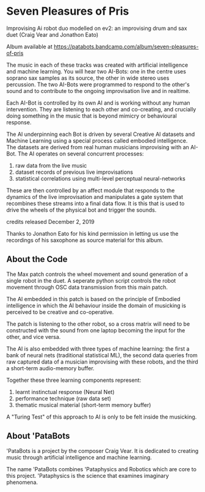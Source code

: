 # Seven Pleasures of Pris
Improvising Ai robot duo modelled on ev2: an improvising drum and sax duet (Craig Vear and Jonathon Eato)

Album available at https://patabots.bandcamp.com/album/seven-pleasures-of-pris

The music in each of these tracks was created with artificial intelligence and machine learning. You will hear two AI-Bots: one in the centre uses soprano sax samples as its source, the other in wide stereo uses percussion. The two AI-Bots were programmed to respond to the other's sound and to contribute to the ongoing improvisation live and in realtime. 

Each AI-Bot is controlled by its own AI and is working without any human intervention. They are listening to each other and co-creating, and crucially doing something in the music that is beyond mimicry or behavioural response. 

The AI underpinning each Bot is driven by several Creative AI datasets and Machine Learning using a special process called embodied intelligence. The datasets are derived from real human musicians improvising with an AI-Bot. The AI operates on several concurrent processes: 
1) raw data from the live music 
2) dataset records of previous live improvisations 
3) statistical correlations using multi-level perceptual neural-networks 

These are then controlled by an affect module that responds to the dynamics of the live improvisation and manipulates a gate system that recombines these streams into a final data flow. It is this that is used to drive the wheels of the physical bot and trigger the sounds.

credits
released December 2, 2019 

Thanks to Jonathon Eato for his kind permission in letting us use the recordings of his saxophone as source material for this album.

## About the Code

The Max patch controls the wheel movement and sound generation of a single robot in the duet. A seperate python script controls the robot movement through OSC data transmission from this main patch.

The AI embedded in this patch is based on the principle of Embodied intelligence in which the AI behaviour inside the domain of musicking is perceived to be creative and co-operative.

The patch is listening to the other robot, so a cross matrix will need to be constructed with the sound from one laptop becoming the input for the other, and vice versa.

The AI is also embedded with three types of machine learning: the first a bank of neural nets (traditional statistical ML), the second data queries from raw captured data of a musician improvising with these robots,  and the third a short-term audio-memory buffer.

Together these three learning components represent:
1) learnt instinctual response (Neural Net)
2) performance technique (raw data set)
3) thematic musical material (short-term memory buffer)

A "Turing Test" of this approach to AI is only to be felt inside the musicking.


## About 'PataBots
'PataBots is a project by the composer Craig Vear. It is dedicated to creating music through artificial intelligence and machine learning.

The name 'PataBots combines 'Pataphysics and Robotics which are core to this project. 'Pataphysics is the science that examines imaginary phenomena.
